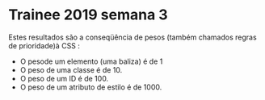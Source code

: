 # Trainee 2019 semana 3

Estes resultados são a conseqüência de pesos (também chamados regras de prioridade)à CSS :
  - O pesode um elemento (uma baliza) é de 1
  - O peso de uma classe é de 10.
  - O peso de um ID é de 100.
  - O peso de um atributo de estilo é de 1000.
